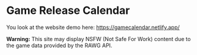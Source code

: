 # Game Release Calendar

You look at the website demo here: https://gamecalendar.netlify.app/

**Warning:** This site may display NSFW (Not Safe For Work) content due to the game data provided by the RAWG API.

